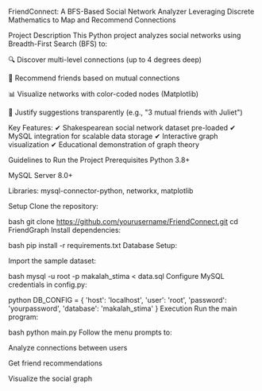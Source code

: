 FriendConnect: A BFS-Based Social Network Analyzer
Leveraging Discrete Mathematics to Map and Recommend Connections

Project Description
This Python project analyzes social networks using Breadth-First Search (BFS) to:

🔍 Discover multi-level connections (up to 4 degrees deep)

🤝 Recommend friends based on mutual connections

📊 Visualize networks with color-coded nodes (Matplotlib)

📝 Justify suggestions transparently (e.g., "3 mutual friends with Juliet")

Key Features:
✔ Shakespearean social network dataset pre-loaded
✔ MySQL integration for scalable data storage
✔ Interactive graph visualization
✔ Educational demonstration of graph theory

Guidelines to Run the Project
Prerequisites
Python 3.8+

MySQL Server 8.0+

Libraries: mysql-connector-python, networkx, matplotlib

Setup
Clone the repository:

bash
git clone https://github.com/yourusername/FriendConnect.git
cd FriendGraph
Install dependencies:

bash
pip install -r requirements.txt
Database Setup:

Import the sample dataset:

bash
mysql -u root -p makalah_stima < data.sql
Configure MySQL credentials in config.py:

python
DB_CONFIG = {
    'host': 'localhost',
    'user': 'root',
    'password': 'yourpassword',
    'database': 'makalah_stima'
}
Execution
Run the main program:

bash
python main.py
Follow the menu prompts to:

Analyze connections between users

Get friend recommendations

Visualize the social graph